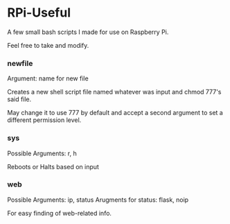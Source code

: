 # RPi-Useful
A few small bash scripts I made for use on Raspberry Pi.

Feel free to take and modify.

### newfile
Argument: name for new file

Creates a new shell script file named whatever was input and chmod 777's said file. 

May change it to use 777 by default and accept a second argument to set a different permission level.  

### sys
Possible Arguments: r, h

Reboots or Halts based on input

### web
Possible Arguments: ip, status
Arugments for status: flask, noip

For easy finding of web-related info.
